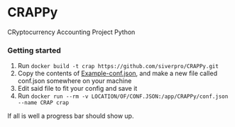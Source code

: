 # CRAPPy
CRyptocurrency Accounting Project Python

### Getting started
1. Run `docker build -t crap https://github.com/siverpro/CRAPPy.git`
2. Copy the contents of [Example-conf.json](https://github.com/siverpro/CRAPPy/blob/master/conf-EXAMPLE.json), and make a new file called conf.json somewhere on your machine
3. Edit said file to fit your config and save it
4. Run `docker run --rm -v LOCATION/OF/CONF.JSON:/app/CRAPPy/conf.json --name CRAP crap`

If all is well a progress bar should show up. 